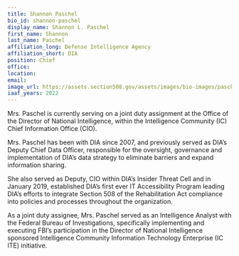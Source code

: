 ```yaml
---
title: Shannon Paschel
bio_id: shannon-paschel
display_name: Shannon L. Paschel
first_name: Shannon
last_name: Paschel
affiliation_long: Defense Intelligence Agency
affiliation_short: DIA
position: Chief
office: 
location: 
email: 
image_url: https://assets.section508.gov/assets/images/bio-images/paschel-shannon.png
iaaf_years: 2022
---
```

Mrs. Paschel is currently serving on a joint duty assignment at the Office of the Director of National Intelligence, within the Intelligence Community (IC) Chief Information Office (CIO).

Mrs. Paschel has been with DIA since 2007, and previously served as DIA’s Deputy Chief Data Officer, responsible for the oversight, governance and implementation of DIA’s data strategy to eliminate barriers and expand information sharing. 

She also served as Deputy, CIO within DIA’s Insider Threat Cell and in January 2019, established DIA’s first ever IT Accessibility Program leading DIA’s efforts to integrate Section 508 of the Rehabilitation Act compliance into policies and processes throughout the organization. 

As a joint duty assignee, Mrs. Paschel served as an Intelligence Analyst with the Federal Bureau of Investigations, specifically implementing and executing FBI’s participation in the Director of National Intelligence sponsored Intelligence Community Information Technology Enterprise (IC ITE) initiative.